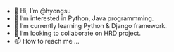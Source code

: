 - 👋 Hi, I’m @hyongsu
- 👀 I’m interested in Python, Java programmming.
- 🌱 I’m currently learning Python & Django framework.
- 💞️ I’m looking to collaborate on HRD project.
- 📫 How to reach me ...

<!---
hyongsu/hyongsu is a ✨ special ✨ repository because its `README.md` (this file) appears on your GitHub profile.
You can click the Preview link to take a look at your changes.
--->
